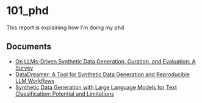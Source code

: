 # 101_phd
This report is explaining how I'm doing my phd

## Documents
* [On LLMs-Driven Synthetic Data Generation, Curation, and Evaluation: A Survey](https://github.com/federicoperezmarina/101_phd/tree/main/2406.15126)
* [DataDreamer: A Tool for Synthetic Data Generation and Reproducible LLM Workflows](https://github.com/federicoperezmarina/101_phd/tree/main/2402.10379)
* [Synthetic Data Generation with Large Language Models for Text Classification: Potential and Limitations](https://github.com/federicoperezmarina/101_phd/tree/main/2310.07849)